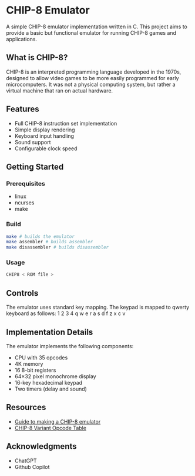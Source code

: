 # CHIP-8 Emulator

A simple CHIP-8 emulator implementation written in C. This project aims to provide a basic but functional emulator for running CHIP-8 games and applications.

## What is CHIP-8?

CHIP-8 is an interpreted programming language developed in the 1970s, designed to allow video games to be more easily programmed for early microcomputers. It was not a physical computing system, but rather a virtual machine that ran on actual hardware.

## Features

- Full CHIP-8 instruction set implementation
- Simple display rendering
- Keyboard input handling
- Sound support
- Configurable clock speed

## Getting Started

### Prerequisites

- linux
- ncurses
- make

### Build

```bash
make # builds the emulator
make assembler # builds assembler
make disassembler # builds disassembler
```

### Usage

```bash
CHIP8 < ROM file >
```

## Controls

The emulator uses standard key mapping.
The keypad is mapped to qwerty keyboard as follows:
1 2 3 4
q w e r
a s d f
z x c v

## Implementation Details

The emulator implements the following components:
- CPU with 35 opcodes
- 4K memory
- 16 8-bit registers
- 64×32 pixel monochrome display
- 16-key hexadecimal keypad
- Two timers (delay and sound)

## Resources

- [Guide to making a CHIP-8 emulator](https://tobiasvl.github.io/blog/write-a-chip-8-emulator/)
- [CHIP-8 Variant Opcode Table](https://chip8.gulrak.net)

## Acknowledgments

- ChatGPT
- Github Copilot